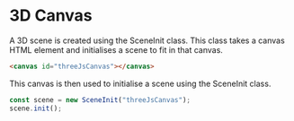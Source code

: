# 3D Canvas
A 3D scene is created using the SceneInit class.
This class takes a canvas HTML element and initialises a scene to fit in that canvas.
```html
<canvas id="threeJsCanvas"></canvas>
```
This canvas is then used to initialise a scene using the SceneInit class.
```javascript
const scene = new SceneInit("threeJsCanvas");
scene.init();
```
